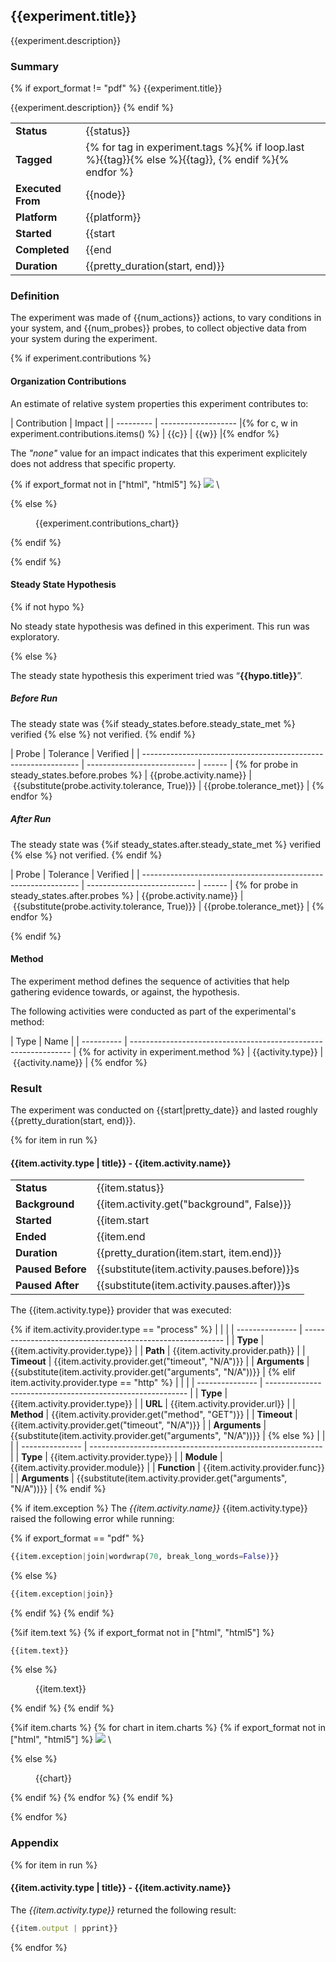 ## {{experiment.title}}

{{experiment.description}}

### Summary
{% if export_format != "pdf" %}
{{experiment.title}}

{{experiment.description}}
{% endif %}

|                               |                     |
| ----------------------------- | ------------------- |
| **Status**                    | {{status}} |
| **Tagged**                    | {% for tag in experiment.tags %}{% if loop.last %}{{tag}}{% else %}{{tag}}, {% endif %}{% endfor %} |
| **Executed From**             | {{node}} |
| **Platform**                  | {{platform}} |
| **Started**                   | {{start | pretty_date}} | 
| **Completed**                 | {{end | pretty_date}} |
| **Duration**                  | {{pretty_duration(start, end)}} |

### Definition

The experiment was made of {{num_actions}} actions, to vary conditions in your
system, and {{num_probes}} probes, to collect objective data from your system
during the experiment.

{% if experiment.contributions %}

#### Organization Contributions

An estimate of relative system properties this experiment contributes to:

| Contribution     | Impact |
| ---------  | ------------------- |{% for c, w in experiment.contributions.items() %}
| {{c}} | {{w}} |{% endfor %}

The *"none"* value for an impact indicates that this experiment explicitely
does not address that specific property.

{% if export_format not in ["html", "html5"] %}
![](data:image/png;base64,{{experiment.contributions_chart}})
\ 

  {% else %}
<figure>
    {{experiment.contributions_chart}}
</figure>
  {% endif %}

{% endif %}

#### Steady State Hypothesis

{% if not hypo %}

No steady state hypothesis was defined in this experiment. This run was
exploratory.

{% else %}

The steady state hypothesis this experiment tried was
&ldquo;**{{hypo.title}}**&rdquo;.

##### Before Run

The steady state was {%if steady_states.before.steady_state_met %} verified {% else %} not verified. {% endif %}

|  Probe                                                         |  Tolerance                  | Verified |
| -------------------------------------------------------------- | --------------------------- | ------ | {% for probe in steady_states.before.probes %}
| {{probe.activity.name}}     | {{substitute(probe.activity.tolerance, True)}}         | {{probe.tolerance_met}} | {% endfor %}

##### After Run

The steady state was {%if steady_states.after.steady_state_met %} verified {% else %} not verified. {% endif %}

|  Probe                                                         |  Tolerance                  | Verified |
| -------------------------------------------------------------- | --------------------------- | ------ | {% for probe in steady_states.after.probes %}
| {{probe.activity.name}}     | {{substitute(probe.activity.tolerance, True)}}         | {{probe.tolerance_met}} | {% endfor %}

{% endif %}

#### Method

The experiment method defines the sequence of activities that help gathering
evidence towards, or against, the hypothesis.

The following activities were conducted as part of the experimental's method:

|  Type      |  Name                                                           |
| ---------- | --------------------------------------------------------------- | {% for activity in experiment.method %}
| {{activity.type}} | {{activity.name}} | {% endfor %}

### Result

The experiment was conducted on {{start|pretty_date}} and lasted roughly
{{pretty_duration(start, end)}}.

{% for item in run %}
#### {{item.activity.type | title}} - {{item.activity.name}}

|                       |               |
| --------------------- | ------------- |
| **Status**            | {{item.status}} |
| **Background**        | {{item.activity.get("background", False)}} |
| **Started**           | {{item.start | pretty_date}} | 
| **Ended**             | {{item.end | pretty_date}} |
| **Duration**          | {{pretty_duration(item.start, item.end)}} | {% if item.activity.get("pauses", {}).get("before") %}
| **Paused Before**     | {{substitute(item.activity.pauses.before)}}s | {% endif %} {% if item.activity.get("pauses", {}).get("after") %}
| **Paused After**      | {{substitute(item.activity.pauses.after)}}s | {% endif %}

The {{item.activity.type}} provider that was executed:

{% if item.activity.provider.type == "process" %}
|                 |                                                            |
| --------------- | ---------------------------------------------------------- |
| **Type**        | {{item.activity.provider.type}} |
| **Path**        | {{item.activity.provider.path}} |
| **Timeout**     | {{item.activity.provider.get("timeout", "N/A")}} | 
| **Arguments**   | {{substitute(item.activity.provider.get("arguments", "N/A"))}} | 
{% elif item.activity.provider.type == "http"  %}
|                 |                                                            |
| --------------- | ---------------------------------------------------------- |
| **Type**        | {{item.activity.provider.type}} |
| **URL**         | {{item.activity.provider.url}} |
| **Method**      | {{item.activity.provider.get("method", "GET")}} | 
| **Timeout**     | {{item.activity.provider.get("timeout", "N/A")}} | 
| **Arguments**   | {{substitute(item.activity.provider.get("arguments", "N/A"))}} | 
{% else %}
|                 |                                                            |
| --------------- | ---------------------------------------------------------- |
| **Type**        | {{item.activity.provider.type}} |
| **Module**      | {{item.activity.provider.module}} | 
| **Function**    | {{item.activity.provider.func}} | 
| **Arguments**   | {{substitute(item.activity.provider.get("arguments", "N/A"))}} | 
{% endif %}

{% if item.exception %}
The *{{item.activity.name}}* {{item.activity.type}} raised the following error
while running:

{% if export_format == "pdf" %}
```python
{{item.exception|join|wordwrap(70, break_long_words=False)}}
```
{% else %}
```python
{{item.exception|join}}
```
{% endif %}
{% endif %}

{%if item.text %}
  {% if export_format not in ["html", "html5"] %}
```
{{item.text}}
```

  {% else %}
<figure>
    {{item.text}}
</figure>
  {% endif %}
{% endif %}

{%if item.charts %}
{% for chart in item.charts %}
  {% if export_format not in ["html", "html5"] %}
![](data:image/png;base64,{{chart}})
\ 

  {% else %}
<figure>
    {{chart}}
</figure>
  {% endif %}
  {% endfor %}
{% endif %}

{% endfor %}

### Appendix

{% for item in run %}
#### {{item.activity.type | title}} - {{item.activity.name}}

The *{{item.activity.type}}* returned the following result:

```javascript
{{item.output | pprint}}
```

{% endfor %}